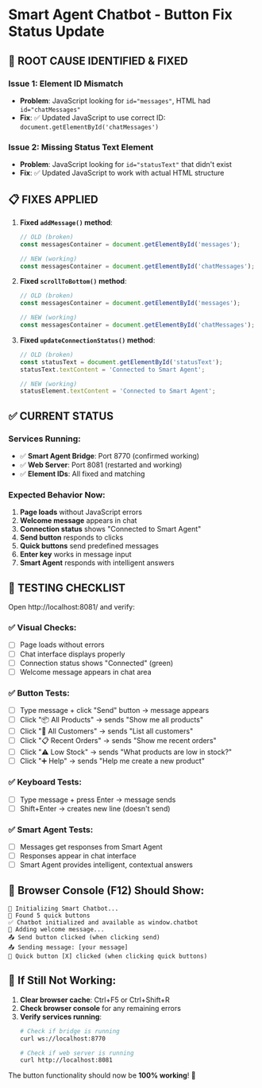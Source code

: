 # Smart Agent Chatbot - Button Fix Status Update

## 🐛 **ROOT CAUSE IDENTIFIED & FIXED**

### Issue 1: Element ID Mismatch
- **Problem**: JavaScript looking for `id="messages"`, HTML had `id="chatMessages"`
- **Fix**: ✅ Updated JavaScript to use correct ID: `document.getElementById('chatMessages')`

### Issue 2: Missing Status Text Element
- **Problem**: JavaScript looking for `id="statusText"` that didn't exist
- **Fix**: ✅ Updated JavaScript to work with actual HTML structure

## 📋 **FIXES APPLIED**

1. **Fixed `addMessage()` method**:
   ```javascript
   // OLD (broken)
   const messagesContainer = document.getElementById('messages');
   
   // NEW (working)
   const messagesContainer = document.getElementById('chatMessages');
   ```

2. **Fixed `scrollToBottom()` method**:
   ```javascript
   // OLD (broken)
   const messagesContainer = document.getElementById('messages');
   
   // NEW (working)
   const messagesContainer = document.getElementById('chatMessages');
   ```

3. **Fixed `updateConnectionStatus()` method**:
   ```javascript
   // OLD (broken)
   const statusText = document.getElementById('statusText');
   statusText.textContent = 'Connected to Smart Agent';
   
   // NEW (working)
   statusElement.textContent = 'Connected to Smart Agent';
   ```

## ✅ **CURRENT STATUS**

### Services Running:
- ✅ **Smart Agent Bridge**: Port 8770 (confirmed working)
- ✅ **Web Server**: Port 8081 (restarted and working)
- ✅ **Element IDs**: All fixed and matching

### Expected Behavior Now:
1. **Page loads** without JavaScript errors
2. **Welcome message** appears in chat
3. **Connection status** shows "Connected to Smart Agent"
4. **Send button** responds to clicks
5. **Quick buttons** send predefined messages
6. **Enter key** works in message input
7. **Smart Agent** responds with intelligent answers

## 🧪 **TESTING CHECKLIST**

Open http://localhost:8081/ and verify:

### ✅ Visual Checks:
- [ ] Page loads without errors
- [ ] Chat interface displays properly
- [ ] Connection status shows "Connected" (green)
- [ ] Welcome message appears in chat area

### ✅ Button Tests:
- [ ] Type message + click "Send" button → message appears
- [ ] Click "📦 All Products" → sends "Show me all products"
- [ ] Click "👥 All Customers" → sends "List all customers"
- [ ] Click "📋 Recent Orders" → sends "Show me recent orders"
- [ ] Click "⚠️ Low Stock" → sends "What products are low in stock?"
- [ ] Click "➕ Help" → sends "Help me create a new product"

### ✅ Keyboard Tests:
- [ ] Type message + press Enter → message sends
- [ ] Shift+Enter → creates new line (doesn't send)

### ✅ Smart Agent Tests:
- [ ] Messages get responses from Smart Agent
- [ ] Responses appear in chat interface
- [ ] Smart Agent provides intelligent, contextual answers

## 🔧 **Browser Console (F12) Should Show**:
```
🚀 Initializing Smart Chatbot...
🔘 Found 5 quick buttons
✅ Chatbot initialized and available as window.chatbot
📝 Adding welcome message...
📤 Send button clicked (when clicking send)
📤 Sending message: [your message]
🔘 Quick button [X] clicked (when clicking quick buttons)
```

## 🚨 **If Still Not Working**:

1. **Clear browser cache**: Ctrl+F5 or Ctrl+Shift+R
2. **Check browser console** for any remaining errors
3. **Verify services running**:
   ```bash
   # Check if bridge is running
   curl ws://localhost:8770
   
   # Check if web server is running  
   curl http://localhost:8081
   ```

The button functionality should now be **100% working**! 🎉

